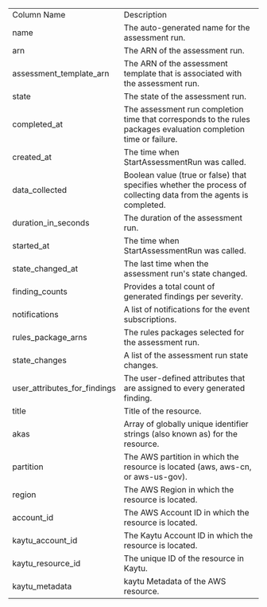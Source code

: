 <table>
	<tr><td>Column Name</td><td>Description</td></tr>
	<tr><td>name</td><td>The auto-generated name for the assessment run.</td></tr>
	<tr><td>arn</td><td>The ARN of the assessment run.</td></tr>
	<tr><td>assessment_template_arn</td><td>The ARN of the assessment template that is associated with the assessment run.</td></tr>
	<tr><td>state</td><td>The state of the assessment run.</td></tr>
	<tr><td>completed_at</td><td>The assessment run completion time that corresponds to the rules packages evaluation completion time or failure.</td></tr>
	<tr><td>created_at</td><td>The time when StartAssessmentRun was called.</td></tr>
	<tr><td>data_collected</td><td>Boolean value (true or false) that specifies whether the process of collecting data from the agents is completed.</td></tr>
	<tr><td>duration_in_seconds</td><td>The duration of the assessment run.</td></tr>
	<tr><td>started_at</td><td>The time when StartAssessmentRun was called.</td></tr>
	<tr><td>state_changed_at</td><td>The last time when the assessment run's state changed.</td></tr>
	<tr><td>finding_counts</td><td>Provides a total count of generated findings per severity.</td></tr>
	<tr><td>notifications</td><td>A list of notifications for the event subscriptions.</td></tr>
	<tr><td>rules_package_arns</td><td>The rules packages selected for the assessment run.</td></tr>
	<tr><td>state_changes</td><td>A list of the assessment run state changes.</td></tr>
	<tr><td>user_attributes_for_findings</td><td>The user-defined attributes that are assigned to every generated finding.</td></tr>
	<tr><td>title</td><td>Title of the resource.</td></tr>
	<tr><td>akas</td><td>Array of globally unique identifier strings (also known as) for the resource.</td></tr>
	<tr><td>partition</td><td>The AWS partition in which the resource is located (aws, aws-cn, or aws-us-gov).</td></tr>
	<tr><td>region</td><td>The AWS Region in which the resource is located.</td></tr>
	<tr><td>account_id</td><td>The AWS Account ID in which the resource is located.</td></tr>
	<tr><td>kaytu_account_id</td><td>The Kaytu Account ID in which the resource is located.</td></tr>
	<tr><td>kaytu_resource_id</td><td>The unique ID of the resource in Kaytu.</td></tr>
	<tr><td>kaytu_metadata</td><td>kaytu Metadata of the AWS resource.</td></tr>
</table>